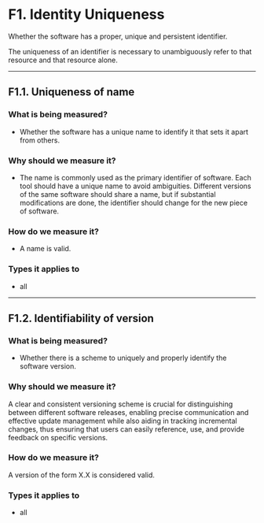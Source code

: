 # F1. Identity Uniqueness 

Whether the software has a proper, unique and persistent identifier. 

The uniqueness of an identifier is necessary to unambiguously refer to that resource and that resource alone.


--- 


## F1.1. Uniqueness of name

### What is being measured? 
- Whether the software has a unique name to identify it that sets it apart from others. 

### Why should we measure it?
- The name is commonly used as the primary identifier of software. Each tool should have a unique name to avoid ambiguities. Different versions of the same software should share a name, but if substantial modifications are done, the identifier should change for the new piece of software.

### How do we measure it?
- A name is valid.

### Types it applies to
- all


--- 


## F1.2. Identifiability of version

### What is being measured? 
- Whether there is a scheme to uniquely and properly identify the software version.

### Why should we measure it?

A clear and consistent versioning scheme is crucial for distinguishing between different software releases, enabling precise communication and effective update management while also aiding in tracking incremental changes, thus ensuring that users can easily reference, use, and provide feedback on specific versions. 

### How do we measure it? 

A version of the form X.X is considered valid.

### Types it applies to

- all




